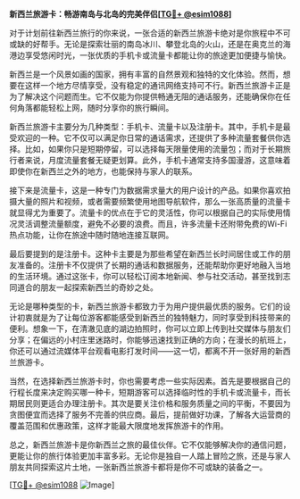 **新西兰旅游卡：畅游南岛与北岛的完美伴侣[[TG💪+ @esim1088](https://t.me/s/esim1088)]**

对于计划前往新西兰旅行的你来说，一张合适的新西兰旅游卡绝对是你旅程中不可或缺的好帮手。无论是探索壮丽的南岛冰川、攀登北岛的火山，还是在奥克兰的海港边享受悠闲时光，一张优质的手机卡或流量卡都能让你的旅途更加便捷与愉快。

新西兰是一个风景如画的国家，拥有丰富的自然景观和独特的文化体验。然而，想要在这样一个地方尽情享受，没有稳定的通讯网络支持可不行。新西兰旅游卡正是为了解决这个问题而生。它不仅能为你提供畅通无阻的通话服务，还能确保你在任何角落都能轻松上网，随时分享你的旅行瞬间。

新西兰旅游卡主要分为几种类型：手机卡、流量卡以及注册卡。其中，手机卡是最受欢迎的一种。它不仅可以满足你日常的通话需求，还提供了多种流量套餐供你选择。比如，如果你只是短期停留，可以选择每天限量使用的流量包；而对于长期旅行者来说，月度流量套餐无疑更划算。此外，手机卡通常支持多国漫游，这意味着即使你在新西兰之外的地方，也能保持与家人的联系。

接下来是流量卡，这是一种专门为数据需求量大的用户设计的产品。如果你喜欢拍摄大量的照片和视频，或者需要频繁使用地图导航软件，那么一张高质量的流量卡就显得尤为重要了。流量卡的优点在于它的灵活性，你可以根据自己的实际使用情况灵活调整流量额度，避免不必要的浪费。而且，许多流量卡还附带免费的Wi-Fi热点功能，让你在旅途中随时随地连接互联网。

最后要提到的是注册卡。这种卡主要是为那些希望在新西兰长时间居住或工作的朋友准备的。注册卡不仅提供了长期的通话和数据服务，还能帮助你更好地融入当地的生活环境。通过这张卡，你可以轻松订阅本地新闻、参与社交活动，甚至找到志同道合的朋友一起探索新西兰的奇妙之处。

无论是哪种类型的卡，新西兰旅游卡都致力于为用户提供最优质的服务。它们的设计初衷就是为了让每位游客都能感受到新西兰的独特魅力，同时享受到科技带来的便利。想象一下，在清澈见底的湖边拍照时，你可以立即上传到社交媒体与朋友们分享；在偏远的小村庄里迷路时，你能够迅速找到正确的方向；在漫长的航班上，你还可以通过流媒体平台观看电影打发时间——这一切，都离不开一张好用的新西兰旅游卡。

当然，在选择新西兰旅游卡时，你也需要考虑一些实际因素。首先是要根据自己的行程长度来决定购买哪一种卡，短期游客可以选择临时性的手机卡或流量卡，而长期居民则更适合办理注册卡。其次是要关注价格和服务质量之间的平衡，不要因为贪图便宜而选择了服务不完善的供应商。最后，提前做好功课，了解各大运营商的覆盖范围和优惠政策，这样才能最大限度地发挥旅游卡的作用。

总之，新西兰旅游卡是你新西兰之旅的最佳伙伴。它不仅能够解决你的通信问题，更能让你的旅行体验更加丰富多彩。无论你是独自一人踏上冒险之旅，还是与家人朋友共同探索这片土地，一张新西兰旅游卡都将是你不可或缺的装备之一。

[[TG💪+ @esim1088](https://t.me/s/esim1088) ![Image](https://i.postimg.cc/4NQfJmqS/Snipaste-2025-05-13-00-14-12.png)]